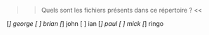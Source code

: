 >> Quels sont les fichiers présents dans ce répertoire ? <<

[*] george
[ ] brian
[*] john
[ ] ian
[*] paul
[ ] mick
[*] ringo
